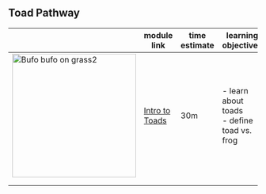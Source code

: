 <html>
  <head>
    <script type="text/javascript" src="https://liascript.github.io/course/preview-lia.js"></script>
  </head>
</html>  

## Toad Pathway

<preview-lia src="https://raw.githubusercontent.com/liaScript/docs/master/README.md"></preview-lia>

|   | module link  | time estimate  |  learning objectives  | |
|---|---|---|---|---|
|  <a title="Korall, CC BY-SA 3.0 &lt;https://creativecommons.org/licenses/by-sa/3.0&gt;, via Wikimedia Commons" href="https://commons.wikimedia.org/wiki/File:Bufo_bufo_on_grass2.JPG"><img width="250" alt="Bufo bufo on grass2" src="https://upload.wikimedia.org/wikipedia/commons/thumb/3/37/Bufo_bufo_on_grass2.JPG/512px-Bufo_bufo_on_grass2.JPG"></a> | [Intro to Toads](https://liascript.github.io/course/?https://raw.githubusercontent.com/arcus/education_modules/data_visualization_ggplot2/data_visualization_in_ggplot2/data_visualization_ggplot2.md#1)  | 30m  | - learn about toads </br> - define toad vs. frog  |   |
|   |   |   |   |   |
|   |   |   |   |   |

